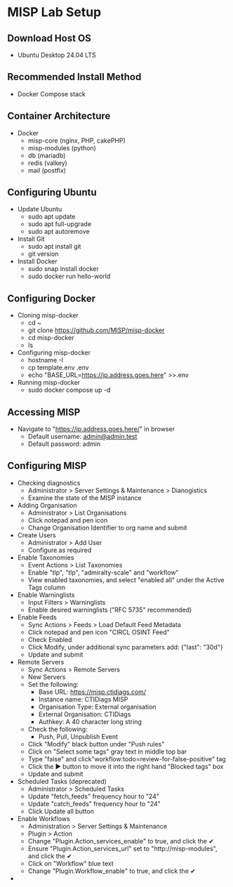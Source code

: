 # MISP Lab Setup

## Download Host OS
- Ubuntu Desktop 24.04 LTS

## Recommended Install Method
- Docker Compose stack

## Container Architecture
- Docker
  * misp-core (nginx, PHP, cakePHP)
  * misp-modules (python)
  * db (mariadb)
  * redis (valkey)
  * mail (postfix)

## Configuring Ubuntu
- Update Ubuntu
  * sudo apt update
  * sudo apt full-upgrade
  * sudo apt autoremove
- Install Git
  * sudo apt install git
  * git version
- Install Docker
  * sudo snap install docker
  * sudo docker run hello-world

## Configuring Docker
- Cloning misp-docker
  * cd ~
  * git clone https://github.com/MISP/misp-docker
  * cd misp-docker
  * ls
- Configuring misp-docker
  * hostname -I
  * cp template.env .env
  * echo "BASE_URL=https://ip.address.goes.here" >>.env
- Running misp-docker
  * sudo docker compose up -d
   
## Accessing MISP
- Navigate to "https://ip.address.goes.here/" in browser
  * Default username: admin@admin.test
  * Default password: admin

## Configuring MISP
- Checking diagnostics
  * Administrator > Server Settings & Maintenance > Dianogistics
  * Examine the state of the MISP instance
- Adding Organisation
  * Administrator > List Organisations
  * Click notepad and pen icon
  * Change Organisation Identifier to org name and submit
- Create Users
  * Administrator > Add User
  * Configure as required
- Enable Taxonomies
  * Event Actions > List Taxonomies
  * Enable "tlp", "tlp", "admiralty-scale" and "workflow"
  * View enabled taxonomies, and select "enabled all" under the Active Tags column
- Enable Warninglists
  * Input Filters > Warninglists
  * Enable desired warninglists ("RFC 5735" recommended)
- Enable Feeds
  * Sync Actions > Feeds > Load Default Feed Metadata
  * Click notepad and pen icon "CIRCL OSINT Feed"
  * Check Enabled
  * Click Modify, under additional sync parameters add: {"last": "30d"}
  * Update and submit
- Remote Servers
  * Sync Actions > Remote Servers
  * New Servers
  * Set the following:
     - Base URL: https://misp.ctidiags.com/
     - Instance name: CTIDiags MISP
     - Organisation Type: External organisation
     - External Organisation: CTIDiags
     - Authkey: A 40 character long string
  * Check the following:
     - Push, Pull, Unpublish Event
  * Click "Modify" black button under "Push rules"
  * Click on "Select some tags" gray text in middle top bar
  * Type "false" and click"workflow:todo=review-for-false-positive" tag
  * Click the ▶ button to move it into the right hand "Blocked tags" box
  * Update and submit
- Scheduled Tasks (deprecated) 
  * Administrator > Scheduled Tasks
  * Update "fetch_feeds" frequency hour to "24"
  * Update "catch_feeds" frequency hour to "24"
  * Click Update all button
- Enable Workflows
  * Administration > Server Settings & Maintenance
  * Plugin > Action
  * Change "Plugin.Action_services_enable" to true, and click the ✔
  * Ensure "Plugin.Action_services_url" set to "http://misp-modules", and click the ✔
  * Click on "Workflow" blue text
  * Change "Plugin.Workflow_enable" to true, and click the ✔
-
